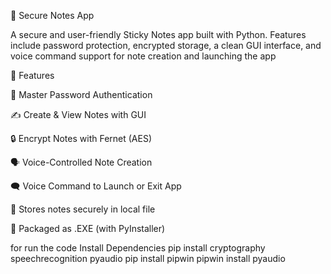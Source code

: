 🔐 Secure Notes App 

A secure and user-friendly Sticky Notes app built with Python. Features include password protection, encrypted storage, a clean GUI interface, and voice command support for note creation and launching the app

🚀 Features

🧠 Master Password Authentication

✍️ Create & View Notes with GUI

🔒 Encrypt Notes with Fernet (AES)

🗣 Voice-Controlled Note Creation

🗨 Voice Command to Launch or Exit App

📂 Stores notes securely in local file

💾 Packaged as .EXE (with PyInstaller)


for run the code Install Dependencies
pip install cryptography speechrecognition pyaudio
pip install pipwin
pipwin install pyaudio
